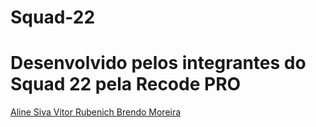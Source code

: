 # Squad-22
# Desenvolvido pelos integrantes do Squad 22 pela Recode PRO #
<a href="https://github.com/AlineSilvaFerreira"> Aline Siva </a>
<a href="https://github.com/VitorRubenich"> Vitor Rubenich </a>
<a href="https://github.com/Maneirinho445"> Brendo Moreira </a>
